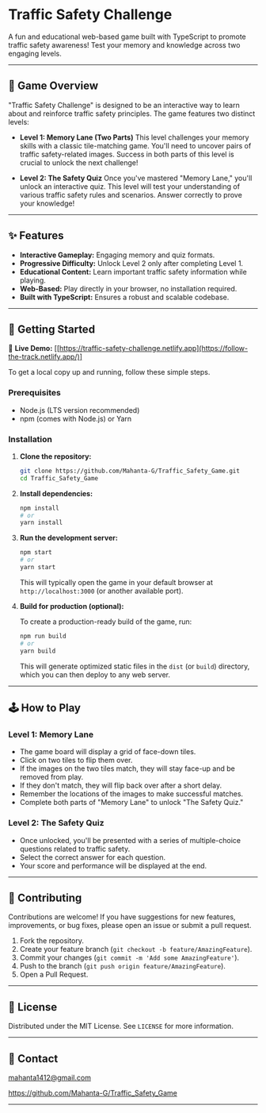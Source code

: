 # Traffic Safety Challenge

A fun and educational web-based game built with TypeScript to promote traffic safety awareness\! Test your memory and knowledge across two engaging levels.

-----

## 🚦 Game Overview

"Traffic Safety Challenge" is designed to be an interactive way to learn about and reinforce traffic safety principles. The game features two distinct levels:

  * **Level 1: Memory Lane (Two Parts)**
    This level challenges your memory skills with a classic tile-matching game. You'll need to uncover pairs of traffic safety-related images. Success in both parts of this level is crucial to unlock the next challenge\!

  * **Level 2: The Safety Quiz**
    Once you've mastered "Memory Lane," you'll unlock an interactive quiz. This level will test your understanding of various traffic safety rules and scenarios. Answer correctly to prove your knowledge\!

-----

## ✨ Features

  * **Interactive Gameplay:** Engaging memory and quiz formats.
  * **Progressive Difficulty:** Unlock Level 2 only after completing Level 1.
  * **Educational Content:** Learn important traffic safety information while playing.
  * **Web-Based:** Play directly in your browser, no installation required.
  * **Built with TypeScript:** Ensures a robust and scalable codebase.

-----

## 🚀 Getting Started

🔗 **Live Demo:** [[https://traffic-safety-challenge.netlify.app](https://follow-the-track.netlify.app/)]

To get a local copy up and running, follow these simple steps.

### Prerequisites

  * Node.js (LTS version recommended)
  * npm (comes with Node.js) or Yarn

### Installation

1.  **Clone the repository:**

    ```bash
    git clone https://github.com/Mahanta-G/Traffic_Safety_Game.git
    cd Traffic_Safety_Game
    ```

2.  **Install dependencies:**

    ```bash
    npm install
    # or
    yarn install
    ```

3.  **Run the development server:**

    ```bash
    npm start
    # or
    yarn start
    ```

    This will typically open the game in your default browser at `http://localhost:3000` (or another available port).

4.  **Build for production (optional):**

    To create a production-ready build of the game, run:

    ```bash
    npm run build
    # or
    yarn build
    ```

    This will generate optimized static files in the `dist` (or `build`) directory, which you can then deploy to any web server.

-----

## 🕹️ How to Play

### Level 1: Memory Lane

  * The game board will display a grid of face-down tiles.
  * Click on two tiles to flip them over.
  * If the images on the two tiles match, they will stay face-up and be removed from play.
  * If they don't match, they will flip back over after a short delay.
  * Remember the locations of the images to make successful matches.
  * Complete both parts of "Memory Lane" to unlock "The Safety Quiz."

### Level 2: The Safety Quiz

  * Once unlocked, you'll be presented with a series of multiple-choice questions related to traffic safety.
  * Select the correct answer for each question.
  * Your score and performance will be displayed at the end.

-----

## 🤝 Contributing

Contributions are welcome\! If you have suggestions for new features, improvements, or bug fixes, please open an issue or submit a pull request.

1.  Fork the repository.
2.  Create your feature branch (`git checkout -b feature/AmazingFeature`).
3.  Commit your changes (`git commit -m 'Add some AmazingFeature'`).
4.  Push to the branch (`git push origin feature/AmazingFeature`).
5.  Open a Pull Request.

-----

## 📄 License

Distributed under the MIT License. See `LICENSE` for more information.

-----

## 📧 Contact

mahanta1412@gmail.com

https://github.com/Mahanta-G/Traffic_Safety_Game

-----
